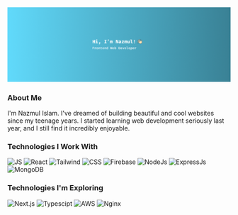 <img alt="@ebnazmul's header image" src="https://github.com/ebnazmul/ebnazmul/blob/main/images/header.png"/>

<h3>About Me</h3>
<p>I'm Nazmul Islam. I've dreamed of building beautiful and cool websites since my teenage years. I started learning web development seriously last year, and I still find it incredibly enjoyable.</p>

<h3>Technologies I Work With</h3>
<p>
      <img
        alt="JS"
        src="https://img.shields.io/badge/Javascipt-c4ae08?style=flat-square&logo=javascript&logoColor=white " />
      <img
        alt="React"
        src="https://img.shields.io/badge/React-45b8d8?style=flat-square&logo=react&logoColor=white" />
      <img
        alt="Tailwind"
        src="https://img.shields.io/badge/Tailwind-06b6d4?style=flat-square&logo=tailwindcss&logoColor=white" />
      <img
        alt="CSS"
        src="https://img.shields.io/badge/CSS-1572B6?style=flat-square&logo=css3&logoColor=white" />
      <img
        alt="Firebase"
        src="https://img.shields.io/badge/Firebase-DD2C00?style=flat-square&logo=tailwindcss&logoColor=white" />
      <img
        alt="NodeJs"
        src="https://img.shields.io/badge/NodeJs-5FA04E?style=flat-square&logo=nodedotjs&logoColor=white" />
      <img
        alt="ExpressJs"
        src="https://img.shields.io/badge/ExpressJs-000000?style=flat-square&logo=express&logoColor=white" />
      <img
        alt="MongoDB"
        src="https://img.shields.io/badge/MongoDB-47A248?style=flat-square&logo=mongodb&logoColor=white" />
      
</p>

<h3>Technologies I'm Exploring</h3>
<p>
      <img
        alt="Next.js"
        src="https://img.shields.io/badge/Next.js-000000?style=flat-square&logo=nextdotjs&logoColor=white " />
      <img
        alt="Typescipt"
        src="https://img.shields.io/badge/Typescript-3178C6?style=flat-square&logo=typescrpt&logoColor=white" />
        <img
        alt="AWS"
        src="https://img.shields.io/badge/AWS-FF9900?style=flat-square&logo=amazonec2&logoColor=white" />
      <img
        alt="Nginx"
        src="https://img.shields.io/badge/Nginx-009639?style=flat-square&logo=nginx&logoColor=white" />
</p>
